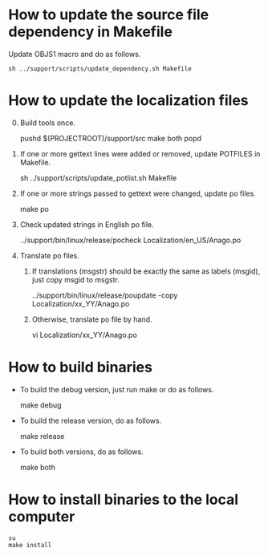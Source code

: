 # How to update the source file dependency in Makefile

Update OBJS1 macro and do as follows.

    sh ../support/scripts/update_dependency.sh Makefile

# How to update the localization files

0. Build tools once.

    pushd $(PROJECTROOT)/support/src
    make both
    popd

1. If one or more gettext lines were added or removed, update POTFILES in Makefile.

    sh ../support/scripts/update_potlist.sh Makefile

2. If one or more strings passed to gettext were changed, update po files.

    make po

3. Check updated strings in English po file.

    ../support/bin/linux/release/pocheck Localization/en_US/Anago.po

4. Translate po files.

    1. If translations (msgstr) should be exactly the same as labels (msgid), just copy msgid to msgstr.

        ../support/bin/linux/release/poupdate -copy Localization/xx_YY/Anago.po

    2. Otherwise, translate po file by hand.

        vi Localization/xx_YY/Anago.po

# How to build binaries

* To build the debug version, just run make or do as follows.

    make debug

* To build the release version, do as follows.

    make release

* To build both versions, do as follows.

    make both

# How to install binaries to the local computer

    su
    make install

